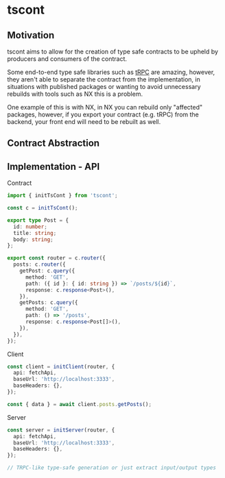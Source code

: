 # tscont

## Motivation

tscont aims to allow for the creation of type safe contracts to be upheld by producers and consumers of the contract.

Some end-to-end type safe libraries such as [tRPC](https://trpc.io/) are amazing, however, they aren't able to separate the contract from the implementation, in situations with published packages or wanting to avoid unnecessary rebuilds with tools such as NX this is a problem.

One example of this is with NX, in NX you can rebuild only "affected" packages, however, if you export your contract (e.g. tRPC) from the backend, your front end will need to be rebuilt as well.

## Contract Abstraction

## Implementation - API

Contract

```typescript
import { initTsCont } from 'tscont';

const c = initTsCont();

export type Post = {
  id: number;
  title: string;
  body: string;
};

export const router = c.router({
  posts: c.router({
    getPost: c.query({
      method: 'GET',
      path: ({ id }: { id: string }) => `/posts/${id}`,
      response: c.response<Post>(),
    }),
    getPosts: c.query({
      method: 'GET',
      path: () => '/posts',
      response: c.response<Post[]>(),
    }),
  }),
});
```

Client

```typescript
const client = initClient(router, {
  api: fetchApi,
  baseUrl: 'http://localhost:3333',
  baseHeaders: {},
});

const { data } = await client.posts.getPosts();
```

Server

```typescript
const server = initServer(router, {
  api: fetchApi,
  baseUrl: 'http://localhost:3333',
  baseHeaders: {},
});

// TRPC-like type-safe generation or just extract input/output types
```
